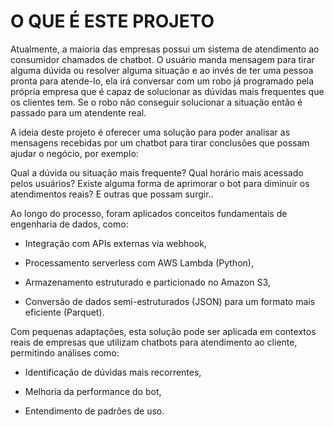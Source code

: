 # O QUE É ESTE PROJETO
Atualmente, a maioria das empresas possui um sistema de atendimento ao consumidor chamados de chatbot. O usuário manda mensagem para tirar alguma dúvida ou resolver alguma situação e ao invés de ter uma pessoa pronta para atende-lo, ela irá conversar com um robo já programado pela própria empresa que é capaz de solucionar as dúvidas mais frequentes que os clientes tem. Se o robo não conseguir solucionar a situação então é passado para um atendente real.

A ideia deste projeto é oferecer uma solução para poder analisar as mensagens recebidas por um chatbot para tirar conclusões que possam ajudar o negócio, por exemplo:

Qual a dúvida ou situação mais frequente?
Qual horário mais acessado pelos usuários?
Existe alguma forma de aprimorar o bot para diminuir os atendimentos reais?
E outras que possam surgir..

Ao longo do processo, foram aplicados conceitos fundamentais de engenharia de dados, como:

* Integração com APIs externas via webhook,

* Processamento serverless com AWS Lambda (Python),

* Armazenamento estruturado e particionado no Amazon S3,

* Conversão de dados semi-estruturados (JSON) para um formato mais eficiente (Parquet).

Com pequenas adaptações, esta solução pode ser aplicada em contextos reais de empresas que utilizam chatbots para atendimento ao cliente, permitindo análises como:

* Identificação de dúvidas mais recorrentes,

* Melhoria da performance do bot,

* Entendimento de padrões de uso.
